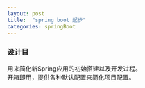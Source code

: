 ```yaml
---
layout: post
title:  "spring boot 起步"
categories: springBoot
---
```


### 设计目
用来简化新Spring应用的初始搭建以及开发过程。  
开箱即用，提供各种默认配置来简化项目配置。